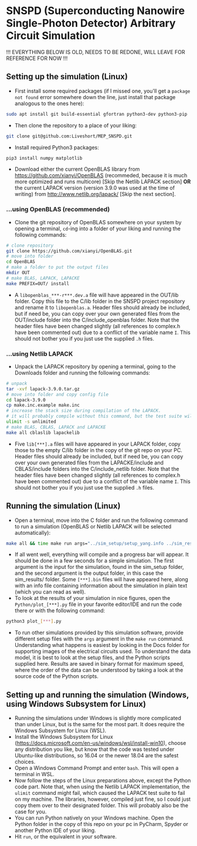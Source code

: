# SNSPD (Superconducting Nanowire Single-Photon Detector) Arbitrary Circuit Simulation

!!! EVERYTHING BELOW IS OLD, NEEDS TO BE REDONE, WILL LEAVE FOR REFERENCE FOR NOW !!!

## Setting up the simulation (Linux)
* First install some required packages (if I missed one, you'll get a `package not found` error somewhere down the line, just install that package analogous to the ones here):
```bash
sudo apt install git build-essential gfortran python3-dev python3-pip
```
* Then clone the repository to a place of your liking:
```bash
git clone git@github.com:Liveshort/MEP_SNSPD.git
```
* Install required Python3 packages:
```bash
pip3 install numpy matplotlib
```
* Download either the current OpenBLAS library from https://github.com/xianyi/OpenBLAS (recommeded, because it is much more optimized and runs multicore) [Skip the Netlib LAPACK section] **OR** the current LAPACK version (version 3.9.0 was used at the time of writing) from http://www.netlib.org/lapack/ [Skip the next section].
### ...using OpenBLAS (recommended)
* Clone the git repository of OpenBLAS somewhere on your system by opening a terminal, `cd`-ing into a folder of your liking and running the following commands:
```bash
# clone repository
git clone https://github.com/xianyi/OpenBLAS.git
# move into folder
cd OpenBLAS
# make a folder to put the output files
mkdir OUT
# make BLAS, LAPACK, LAPACKE
make PREFIX=OUT/ install
```
* A `libopenblas_***-r***.dev.a` file will have appeared in the OUT/lib folder. Copy this file to the C/lib folder in the SNSPD project repository and rename it to `libopenblas.a`. Header files should already be included, but if need be, you can copy over your own generated files from the OUT/include folder into the C/include_openblas folder. Note that the header files have been changed slightly (all references to complex.h have been commented out) due to a conflict of the variable name `I`. This should not bother you if you just use the supplied `.h` files.
### ...using Netlib LAPACK
* Unpack the LAPACK repository by opening a terminal, going to the Downloads folder and running the following commands:
```bash
# unpack
tar -xvf lapack-3.9.0.tar.gz
# move into folder and copy config file
cd lapack-3.9.0
cp make.inc.example make.inc
# increase the stack size during compilation of the LAPACK.
# it will probably compile without this command, but the test suite will not run.
ulimit -s unlimited
# make BLAS, CBLAS, LAPACK and LAPACKE
make all cblaslib lapackelib
```
* Five `lib[***].a` files will have appeared in your LAPACK folder, copy those to the empty C/lib folder in the copy of the git repo on your PC. Header files should already be included, but if need be, you can copy over your own generated files from the LAPACKE/include and CBLAS/include folders into the C/include_netlib folder. Note that the header files have been changed slightly (all references to complex.h have been commented out) due to a conflict of the variable name `I`. This should not bother you if you just use the supplied `.h` files.
## Running the simulation (Linux)
* Open a terminal, move into the C folder and run the following command to run a simulation (OpenBLAS or Netlib LAPACK will be selected automatically):
```bash
make all && time make run args="../sim_setup/setup_yang.info ../sim_results/"
```
* If all went well, everything will compile and a progress bar will appear. It should be done in a few seconds for a simple simulation. The first argument is the input for the simulation, found in the sim_setup folder, and the second argument is the output folder, in this case the sim_results/ folder. Some `[***].bin` files will have appeared here, along with an info file containing information about the simulation in plain text (which you can read as well).
* To look at the results of your simulation in nice figures, open the `Python/plot_[***].py` file in your favorite editor/IDE and run the code there or with the following command:
```bash
python3 plot_[***].py
```
* To run other simulations provided by this simulation software, provide different setup files with the `args` argument in the `make run` command. Understanding what happens is easiest by looking in the Docs folder for supporting images of the electrical circuits used. To understand the data model, it is best to look at the setup files, and the Python scripts supplied here. Results are saved in binary format for maximum speed, where the order of the data can be understood by taking a look at the source code of the Python scripts.
## Setting up and running the simulation (Windows, using Windows Subsystem for Linux)
* Running the simulations under Windows is slightly more complicated than under Linux, but is the same for the most part. It does require the Windows Subsystem for Linux (WSL).
* Install the Windows Subsystem for Linux (https://docs.microsoft.com/en-us/windows/wsl/install-win10), choose any distribution you like, but know that the code was tested under Ubuntu-like distributions, so 16.04 or the newer 18.04 are the safest choices.
* Open a Windows Command Prompt and enter `bash`. This will open a terminal in WSL.
* Now follow the steps of the Linux preparations above, except the Python code part. Note that, when using the Netlib LAPACK implementation, the `ulimit` command might fail, which caused the LAPACK test suite to fail on my machine. The libraries, however, compiled just fine, so I could just copy them over to their designated folder. This will probably also be the case for you.
* You can run Python natively on your Windows machine. Open the Python folder in the copy of this repo on your pc in PyCharm, Spyder or another Python IDE of your liking.
* Hit `run`, or the equivalent in your software.
